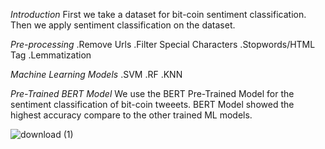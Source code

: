 *Introduction*
First we take a dataset for bit-coin sentiment classification.
Then we apply sentiment classification on the dataset.

*Pre-processing*
.Remove Urls
.Filter Special Characters
.Stopwords/HTML Tag
.Lemmatization

*Machine Learning Models*
.SVM
.RF
.KNN

*Pre-Trained BERT Model*
We use the BERT Pre-Trained Model for the sentiment classification of bit-coin tweeets.
BERT Model showed the highest accuracy compare to the other trained ML models.

![download (1)](https://user-images.githubusercontent.com/107357088/184294500-a9988ab5-9527-430d-9afb-eaaf5c3e0d70.png)


